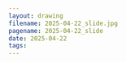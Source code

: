 ```yaml
---
layout: drawing
filename: 2025-04-22_slide.jpg
pagename: 2025-04-22_slide
date: 2025-04-22
tags:
---
```

